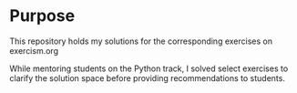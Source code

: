 # Purpose

This repository holds my solutions for the corresponding exercises on exercism.org

While mentoring students on the Python track, I solved select exercises to clarify the solution space before providing recommendations to students.
